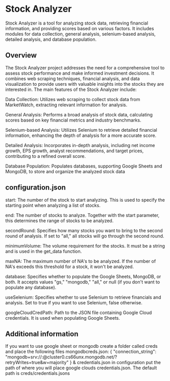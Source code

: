 # Stock Analyzer

Stock Analyzer is a tool for analyzing stock data, retrieving financial information, and providing scores based on various factors. It includes modules for data collection, general analysis, selenium-based analysis, detailed analysis, and database population.

## Overview

The Stock Analyzer project addresses the need for a comprehensive tool to assess stock performance and make informed investment decisions. It combines web scraping techniques, financial analysis, and data visualization to provide users with valuable insights into the stocks they are interested in. The main features of the Stock Analyzer include:

Data Collection: Utilizes web scraping to collect stock data from MarketWatch, extracting relevant information for analysis.

General Analysis: Performs a broad analysis of stock data, calculating scores based on key financial metrics and industry benchmarks.

Selenium-based Analysis: Utilizes Selenium to retrieve detailed financial information, enhancing the depth of analysis for a more accurate score.

Detailed Analysis: Incorporates in-depth analysis, including net income growth, EPS growth, analyst recommendations, and target prices, contributing to a refined overall score.

Database Population: Populates databases, supporting Google Sheets and MongoDB, to store and organize the analyzed stock data

## configuration.json
start: The number of the stock to start analyzing. This is used to specify the starting point when analyzing a list of stocks.

end: The number of stocks to analyze. Together with the start parameter, this determines the range of stocks to be analyzed.

secondRound: Specifies how many stocks you want to bring to the second round of analysis. If set to "all," all stocks will go through the second round.

minimumVolume: The volume requirement for the stocks. It must be a string and is used in the get_data function.

maxNA: The maximum number of NA's to be analyzed. If the number of NA's exceeds this threshold for a stock, it won't be analyzed.

database: Specifies whether to populate the Google Sheets, MongoDB, or both. It accepts values "gs," "mongodb," "all," or null (if you don't want to populate any database).

useSelenium: Specifies whether to use Selenium to retrieve financials and analysis. Set to true if you want to use Selenium, false otherwise.

googleCloudCredPath: Path to the JSON file containing Google Cloud credentials. It is used when populating Google Sheets.

## Additional information
If you want to use google sheet or mongodb create a folder called creds and place the following files
mongodbcreds.json:
{
    "connection_string": "mongodb+srv://<username>:<password>@cluster0.cs66unx.mongodb.net/?retryWrites=true&w=majority"
}
&
credentials.json
in configuration put the path of where you will place google clouds credentials.json. The default path is creds/credentials.jsons
